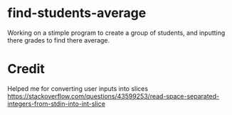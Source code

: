 # find-students-average
Working on a stimple program to create a group of students, and inputting there grades to find there average.

# Credit
Helped me for converting user inputs into slices
https://stackoverflow.com/questions/43599253/read-space-separated-integers-from-stdin-into-int-slice
